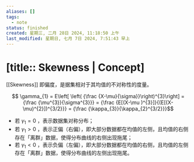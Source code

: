 ```yaml
---
aliases: []
tags:
  - note
status: finished
created: 星期三, 二月 28日 2024, 11:18:50 上午
last_modified: 星期日, 七月 7日 2024, 7:51:43 早上
---
```


# [title:: Skewness | Concept]

[[Skewness]] 即偏度，是据集相对于其均值的不对称性的度量。

$$
\gamma_{1} = E\left[ \left( {\frac {X-\mu}{\sigma}}\right)^{3}\right] = {\frac {\mu^{3}}{\sigma^{3}}} = {\frac {E[(X-\mu
)^{3}]}{(E[(X-\mu)^{2}])^{3/2}}} = {\frac {\kappa_{3}}{\kappa_{2}^{3/2}}}$$

- 若 $\gamma_{1}=0$ ，表示数据集对称分布；
- 若 $\gamma_{1}>0$ ，表示正偏（右偏），即大部分数据都在均值的左侧，且均值的右侧存在「离群」数据，使得分布曲线的右侧出现拖尾；
- 若 $\gamma_{1}<0$ ，表示负偏（左偏），即大部分数据都在均值的右侧，且均值的左侧存在「离群」数据，使得分布曲线的左侧出现拖尾。
